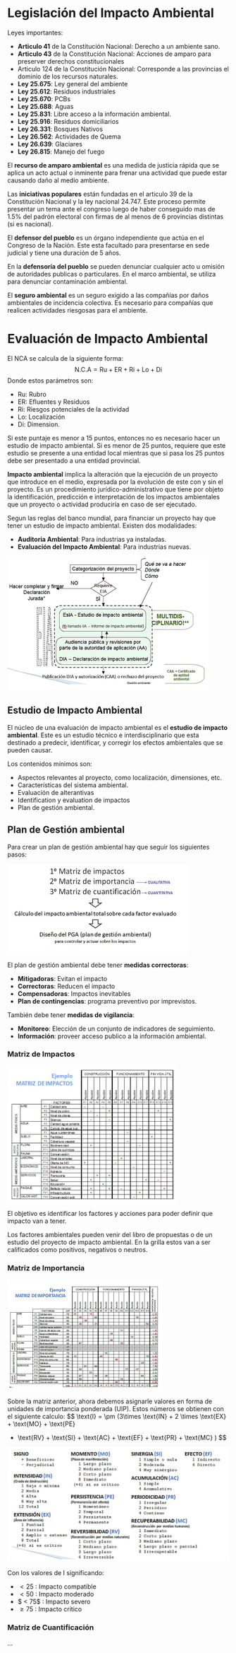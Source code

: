 # Legislación del Impacto Ambiental

Leyes importantes:

-  **Articulo 41** de la Constitución Nacional: Derecho a un ambiente sano.
- **Articulo 43** de la Constitución Nacional: Acciones de amparo para preserver derechos constitucionales
- Articulo 124 de la Constitución Nacional: Corresponde a las provincias el dominio de los recursos naturales.
- **Ley 25.675**: Ley general del ambiente
- **Ley 25.612**: Residuos industriales
- **Ley 25.670**: PCBs
- **Ley 25.688**: Aguas
- **Ley 25.831**: Libre acceso a la información ambiental.
- **Ley 25.916**: Residuos domiciliarios
- **Ley 26.331**: Bosques Nativos
- **Ley 26.562**: Actividades de Quema
- **Ley 26.639**: Glaciares
- **Ley 26.815**: Manejo del fuego 

El **recurso de amparo ambiental** es una medida de justicia rápida que se aplica un acto actual o inminente para frenar una actividad que puede estar causando daño al medio ambiente.

Las **iniciativas populares** están fundadas en el articulo 39 de la Constitución Nacional y la ley nacional 24.747. Este proceso permite presentar un tema ante el congreso luego de haber conseguido mas de 1.5% del padrón electoral con firmas de al menos de 6 provincias distintas (si es nacional).

El **defensor del pueblo** es un órgano independiente que actúa en el Congreso de la Nación. Este esta facultado para presentarse en sede judicial y tiene una duración de 5 años.

En la **defensoría del pueblo** se pueden denunciar cualquier acto u omisión de autoridades publicas o particulares. En el marco ambiental, se utiliza para denunciar contaminación ambiental.

El **seguro ambiental** es un seguro exigido a las compañías por daños ambientales de incidencia colectiva. Es necesario para compañías que realicen actividades riesgosas para el ambiente.

# Evaluación de Impacto Ambiental

El NCA se calcula de la siguiente forma:
$$
\text{N.C.A} = \text{Ru}+\text{ER} + \text{Ri} + \text{Lo} + \text{Di} 
$$
Donde estos parámetros son:

- Ru: Rubro
- ER: Efluentes y Residuos
- Ri: Riesgos potenciales de la actividad
- Lo: Localización
- Di: Dimension.

Si este puntaje es menor a 15 puntos, entonces no es necesario hacer un estudio de impacto ambiental. Si es menor de 25 puntos, requiere que este estudio se presente a una entidad local mientras que si pasa los 25 puntos debe ser presentado a una entidad provincial.

**Impacto ambiental** implica la alteración que la ejecución de un proyecto que introduce en el medio, expresada por la evolución de este con y sin el proyecto. Es un procedimiento jurídico-administrativo que tiene por objeto la identificación, predicción e interpretación de los impactos ambientales que un proyecto o actividad produciría en caso de ser ejecutado.

Segun las reglas del banco mundial, para financiar un proyecto hay que tener un estudio de impacto ambiental. Existen dos modalidades:

- **Auditoria Ambiental**: Para industrias ya instaladas.
- **Evaluación del Impacto Ambiental**: Para industrias nuevas.

<img src="Resources/12 - Legislation del Impacto Ambiental/Screen Shot 2022-06-03 at 12.51.53.jpg" alt="Screen Shot 2022-06-03 at 12.51.53" style="zoom:50%;" />

## Estudio de Impacto Ambiental

El núcleo de una evaluación de impacto ambiental es el **estudio de impacto ambiental**. Este es un estudio técnico e interdisciplinario que esta destinado a predecir, identificar, y corregir los efectos ambientales que se pueden causar.

Los contenidos mínimos son:

- Aspectos relevantes al proyecto, como localización, dimensiones, etc.
- Características del sistema ambiental.
- Evaluación de alterantivas
- Identification y evaluation de impactos
- Plan de gestión ambiental.

## Plan de Gestión ambiental

Para crear un plan de gestión ambiental hay que seguir los siguientes pasos:

<img src="Resources/12 - Legislation del Impacto Ambiental/Screen Shot 2022-06-03 at 12.57.28.jpg" alt="Screen Shot 2022-06-03 at 12.57.28" style="zoom:50%;" />

El plan de gestión ambiental debe tener **medidas correctoras**:

- **Mitigadoras**: Evitan el impacto
- **Correctoras**: Reducen el impacto
- **Compensadoras**: Impactos inevitables
- **Plan de contingencias**: programa preventivo por imprevistos.

También debe tener **medidas de vigilancia**:

- **Monitoreo**: Elección de un conjunto de indicadores de seguimiento.
- **Información**:  proveer acceso publico a la información ambiental.

### Matriz de Impactos

<img src="Resources/12 - Legislation del Impacto Ambiental/Screen Shot 2022-06-03 at 13.00.25.jpg" alt="Screen Shot 2022-06-03 at 13.00.25" style="zoom:50%;" />

El objetivo es identificar los factores y acciones para poder definir que impacto van a tener.

Los factores ambientales pueden venir del libro de propuestas o de un estudio del proyecto de impacto ambiental. En la grilla estos van a ser calificados como positivos, negativos o neutros.

### Matriz de Importancia

<img src="Resources/12 - Legislation del Impacto Ambiental/Screen Shot 2022-06-03 at 14.21.25.jpg" alt="Screen Shot 2022-06-03 at 14.21.25" style="zoom:50%;" />

Sobre la matriz anterior, ahora debemos asignarle valores en forma de unidades de importancia ponderada (UIP). Estos números se obtienen con el siguiente calculo:
$$
\text{I} = \pm (3\times \text{IN} + 2 \times \text{EX} + \text{MO} + \text{PE}
+ \text{RV} + \text{SI} + \text{AC} + \text{EF} + \text{PR} + \text{MC}
)
$$
<img src="Resources/12 - Legislation del Impacto Ambiental/Screen Shot 2022-06-03 at 14.24.25.jpg" alt="Screen Shot 2022-06-03 at 14.24.25" style="zoom:67%;" />

Con los valores de I significando:

- $<25$ : Impacto compatible
- $< 50$ : Impacto moderado
- $ < 75$ : Impacto severo
- $\ge 75$ : Impacto critico

### Matriz de Cuantificación 

…

























